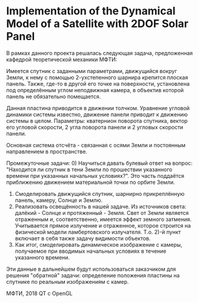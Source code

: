 # Implementation of the Dynamical Model of a Satellite with 2DOF Solar Panel

В рамках данного проекта решалась следующая задача, предложенная кафедрой теоретической механики МФТИ:

Имеется спутник с заданными параметрами, движущийся вокруг Земли, к нему с помощью 2-ухстепенного шарнира крепится плоская панель. Также, где-то в другой его точке на поверхности, установлена под определённым углом неподвижная камера, в объектив которой панель не обязательно помещается.

Данная пластина приводится в движении толчком. Уравнение угловой динамики системы известно, движение панели приводит к движению системы в целом. Параметры: кватернион поворота спутника, вектор его угловой скорости, 2 угла поворота панели и 2 угловых скорости панели.

Основная система отсчёта - связанная с осями Земли и постоянным направлением в пространстве.

Промежуточные задачи:
0) Научиться давать булевый ответ на вопрос: "Находится ли спутник в тени Земли по прошествии указанного времени при указанных начальных условиях?". Это часть поддаётся приближению движением материальной точки по орбите Земли.
1) Смоделировать движущийся спутник, шарнирно прикреплённую панель, камеру, Солнце и Землю.
2) Реализовать освещённость в нашей задаче. Из источников света: далёкий - Солнце и протяженный - Земля. Свет от Земли является отраженным и, соответственно, имеется эффект земного затмения.
Учитывается прямое излучение и отраженное, которое строится на физической модели ламбертовского излучателя.
Т.о. 2)-й пункт включает в себя также задачу видимости объектов.
3) Как итог, смоделировать динамическое изображение с камеры, получаемое при вводимых начальных условиях в течение указанного времени.

Эти данные в дальнейшем будут использоваться заказчиком для решения "обратной" задачи: определение положения пластины на спутнике по реальным изображениям с камер.

МФТИ, 2018
QT c OpenGL
